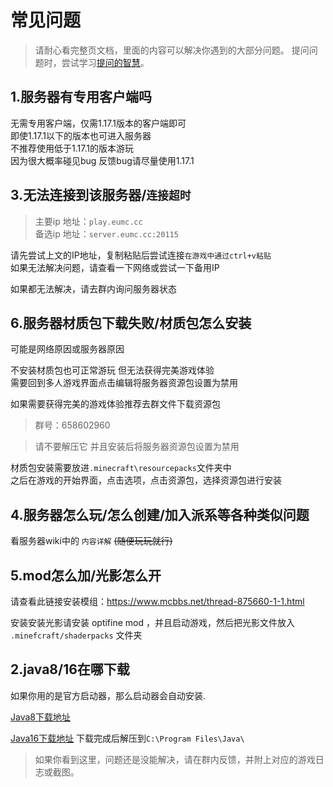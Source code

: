 # 常见问题

> 请耐心看完整页文档，里面的内容可以解决你遇到的大部分问题。
> 提问问题时，尝试学习[提问的智慧](https://help.mcstory.net/How-To-Ask-Questions-The-Smart-Way.html)。

## 1.服务器有专用客户端吗

无需专用客户端，仅需1.17.1版本的客户端即可  
即使1.17.1以下的版本也可进入服务器  
不推荐使用低于1.17.1的版本游玩   
因为很大概率碰见bug 反馈bug请尽量使用1.17.1  

## 3.无法连接到该服务器/`连接超时`

>主要ip 地址：`play.eumc.cc`  
 备选ip 地址：`server.eumc.cc:20115`  

请先尝试上文的IP地址，复制粘贴后尝试连接`在游戏中通过ctrl+v粘贴`  
如果无法解决问题，请查看一下网络或尝试一下备用IP  

如果都无法解决，请去群内询问服务器状态  

## 6.服务器材质包下载失败/材质包怎么安装

可能是网络原因或服务器原因  

不安装材质包也可正常游玩 但无法获得完美游戏体验  
需要回到多人游戏界面点击编辑将服务器资源包设置为禁用

如果需要获得完美的游戏体验推荐去群文件下载资源包

> 群号：658602960

> 请不要解压它 并且安装后将服务器资源包设置为禁用

材质包安装需要放进`.minecraft\resourcepacks`文件夹中  
之后在游戏的开始界面，点击选项，点击资源包，选择资源包进行安装  

## 4.服务器怎么玩/怎么创建/加入派系等各种类似问题

看服务器wiki中的 `内容详解`  ~~(随便玩玩就行)~~

## 5.mod怎么加/光影怎么开

请查看此链接安装模组：https://www.mcbbs.net/thread-875660-1-1.html

安装安装光影请安装 optifine mod ，并且启动游戏，然后把光影文件放入 `.minefcraft/shaderpacks` 文件夹

## 2.java8/16在哪下载

如果你用的是官方启动器，那么启动器会自动安装.

[Java8下载地址](https://java.com/zh-CN/download/)

[Java16下载地址](http://jdk.java.net/16/)
下载完成后解压到`C:\Program Files\Java\`


> 如果你看到这里，问题还是没能解决，请在群内反馈，并附上对应的游戏日志或截图。
